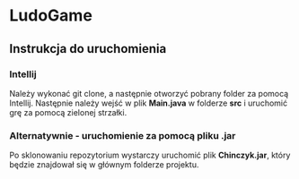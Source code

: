 # LudoGame

## Instrukcja do uruchomienia

### Intellij
Należy wykonać git clone, a następnie otworzyć pobrany folder za pomocą Intellij.
Następnie należy wejść w plik **Main.java** w folderze **src** i uruchomić grę za pomocą zielonej strzałki.

### Alternatywnie - uruchomienie za pomocą pliku .jar
Po sklonowaniu repozytorium wystarczy uruchomić plik **Chinczyk.jar**,
który będzie znajdował się w głównym folderze projektu.
